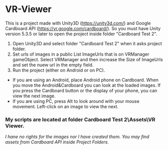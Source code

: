 # VR-Viewer

This is a project made with Unity3D (https://unity3d.com/) and Google Cardboard API (https://vr.google.com/cardboard/). So you must have Unity version 5.3.5 or later to open the project inside folder "Cardboard Test 2".

1. Open Unity3D and select folder "Cardboard Test 2" when it asks project folder.   
2. Set urls of images in a public List ImageUrls that is on VRManager gameObject. Select VRManager and then increase the Size of ImageUrls and set the nuew url in the empty field.    
3. Run the project (either on Android or on PC).   

* If you are using an Android, place Android phone on Cardboard. When you move the Android&Cardboard you can look at the loaded images. If you press the Cardboard button or the display of your phone, you can view the next image.   
* If you are using PC, press Alt to look around with your mouse movement. Left-click on an image to view the next.   

### My scripts are located at folder **Cardboard Test 2\Assets\VR Viewer**.     

*I hane no rights for the images nor I have created them. You may find assets from Cardboard API inside Project Folders.*  
